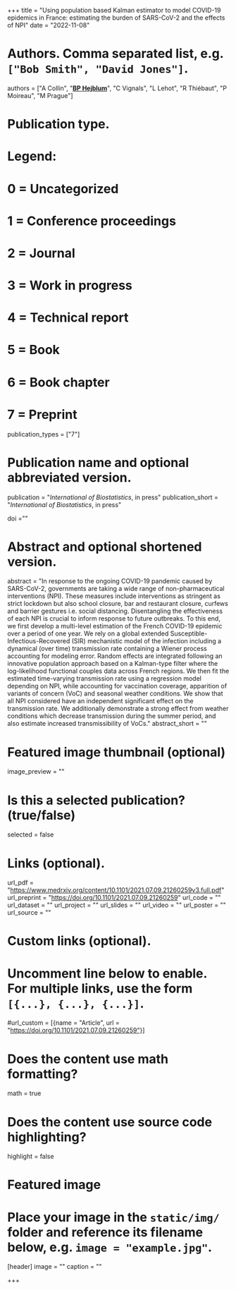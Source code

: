 +++
title = "Using population based Kalman estimator to model COVID-19 epidemics in France: estimating the burden of SARS-CoV-2 and the effects of NPI"
date = "2022-11-08"

# Authors. Comma separated list, e.g. `["Bob Smith", "David Jones"]`.
authors = ["A Collin", "<u>**BP Hejblum**</u>", "C Vignals", "L Lehot", "R Thiébaut", "P Moireau", "M Prague"]
# Publication type.
# Legend:
# 0 = Uncategorized
# 1 = Conference proceedings
# 2 = Journal
# 3 = Work in progress
# 4 = Technical report
# 5 = Book
# 6 = Book chapter
# 7 = Preprint
publication_types = ["7"]

# Publication name and optional abbreviated version.
publication = "*International of Biostatistics*, in press"
publication_short = "*International of Biostatistics*, in press"

doi =""

# Abstract and optional shortened version.
abstract = "In response to the ongoing COVID-19 pandemic caused by SARS-CoV-2, governments are taking a wide range of non-pharmaceutical interventions (NPI). These measures include interventions as stringent as strict lockdown but also school closure, bar and restaurant closure, curfews and barrier gestures i.e. social distancing. Disentangling the effectiveness of each NPI is crucial to inform response to future outbreaks. To this end, we first develop a multi-level estimation of the French COVID-19 epidemic over a period of one year. We rely on a global extended Susceptible-Infectious-Recovered (SIR) mechanistic model of the infection including a dynamical (over time) transmission rate containing a Wiener process accounting for modeling error. Random effects are integrated following an innovative population approach based on a Kalman-type filter where the log-likelihood functional couples data across French regions. We then fit the estimated time-varying transmission rate using a regression model depending on NPI, while accounting for vaccination coverage, apparition of variants of concern (VoC) and seasonal weather conditions. We show that all NPI considered have an independent significant effect on the transmission rate. We additionally demonstrate a strong effect from weather conditions which decrease transmission during the summer period, and also estimate increased transmissibility of VoCs."
abstract_short = ""

# Featured image thumbnail (optional)
image_preview = ""

# Is this a selected publication? (true/false)
selected = false

# Links (optional).
url_pdf = "https://www.medrxiv.org/content/10.1101/2021.07.09.21260259v3.full.pdf"
url_preprint = "https://doi.org/10.1101/2021.07.09.21260259"
url_code = ""
url_dataset = ""
url_project = ""
url_slides = ""
url_video = ""
url_poster = ""
url_source = ""

# Custom links (optional).
# Uncomment line below to enable. For multiple links, use the form `[{...}, {...}, {...}]`.
#url_custom = [{name = "Article", url = "https://doi.org/10.1101/2021.07.09.21260259"}]


# Does the content use math formatting?
math = true

# Does the content use source code highlighting?
highlight = false

# Featured image
# Place your image in the `static/img/` folder and reference its filename below, e.g. `image = "example.jpg"`.
[header]
image = ""
caption = ""

+++
